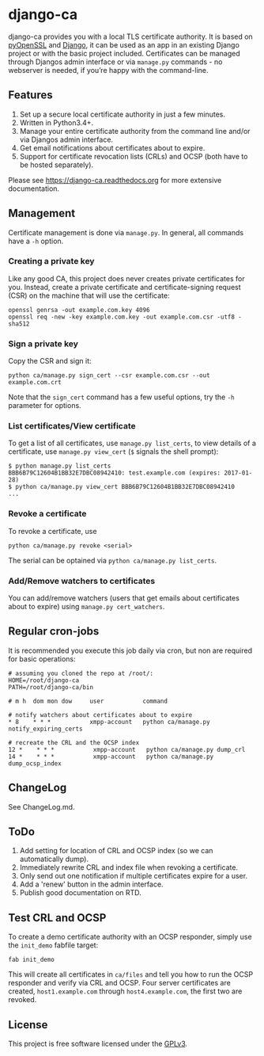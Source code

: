 # django-ca

django-ca provides you with a local TLS certificate authority. It is based on
[pyOpenSSL](https://pyopenssl.readthedocs.org/) and [Django](https://www.djangoproject.com/>), it
can be used as an app in an existing Django project or with the basic project included.
Certificates can be managed through Djangos admin interface or via `manage.py` commands - no
webserver is needed, if you’re happy with the command-line.

## Features

1. Set up a secure local certificate authority in just a few minutes.
2. Written in Python3.4+.
3. Manage your entire certificate authority from the command line and/or via
   Djangos admin interface.
4. Get email notifications about certificates about to expire.
5. Support for certificate revocation lists (CRLs) and OCSP (both have to be
   hosted separately).

Please see https://django-ca.readthedocs.org for more extensive documentation.

## Management

Certificate management is done via ``manage.py``. In general, all commands have a ``-h`` option.

### Creating a private key

Like any good CA, this project does never creates private certificates for you. Instead, create a
private certificate and certificate-signing request (CSR) on the machine that will use the
certificate:

```
openssl genrsa -out example.com.key 4096
openssl req -new -key example.com.key -out example.com.csr -utf8 -sha512
```

### Sign a private key

Copy the CSR and sign it:

```
python ca/manage.py sign_cert --csr example.com.csr --out example.com.crt
```

Note that the ``sign_cert`` command has a few useful options, try the ``-h`` parameter for options.

### List certificates/View certificate

To get a list of all certificates, use ``manage.py list_certs``, to view details of a certificate,
use `manage.py view_cert` (`$` signals the shell prompt):

```
$ python manage.py list_certs
BBB6B79C12604B1BB32E7DBC08942410: test.example.com (expires: 2017-01-28)
$ python ca/manage.py view_cert BBB6B79C12604B1BB32E7DBC08942410
...
```

### Revoke a certificate

To revoke a certificate, use

```
python ca/manage.py revoke <serial>
```

The serial can be optained via ``python ca/manage.py list_certs``.

### Add/Remove watchers to certificates

You can add/remove watchers (users that get emails about certificates about to
expire) using ``manage.py cert_watchers``.

## Regular cron-jobs

It is recommended you execute this job daily via cron, but non are required for basic operations:

```
# assuming you cloned the repo at /root/:
HOME=/root/django-ca
PATH=/root/django-ca/bin

# m h  dom mon dow     user           command

# notify watchers about certificates about to expire
* 8    * * *           xmpp-account   python ca/manage.py notify_expiring_certs

# recreate the CRL and the OCSP index
12 *    * * *           xmpp-account   python ca/manage.py dump_crl
14 *    * * *           xmpp-account   python ca/manage.py dump_ocsp_index
```

## ChangeLog

See ChangeLog.md.

## ToDo

1. Add setting for location of CRL and OCSP index (so we can automatically dump).
2. Immediately rewrite CRL and index file when revoking a certificate.
3. Only send out one notification if multiple certificates expire for a user.
4. Add a 'renew' button in the admin interface.
5. Publish good documentation on RTD.

## Test CRL and OCSP

To create a demo certificate authority with an OCSP responder, simply use the `init_demo` fabfile
target:

```
fab init_demo
```

This will create all certificates in `ca/files` and tell you how to run the OCSP responder and
verify via CRL and OCSP. Four server certificates are created, `host1.example.com` through
`host4.example.com`, the first two are revoked.

## License

This project is free software licensed under the [GPLv3](http://www.gnu.org/licenses/gpl.txt).
